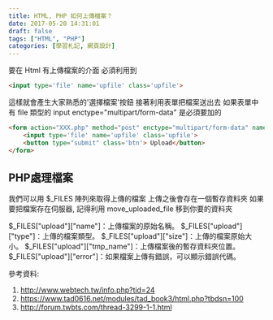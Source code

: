 ```yaml
---
title: HTML, PHP 如何上傳檔案？
date: 2017-05-20 14:31:01
draft: false
tags: ["HTML", "PHP"]
categories: [學習札記, 網頁設計]
---
```


要在 Html 有上傳檔案的介面
必須利用到
```html
<input type='file' name='upfile' class='upfile'>
```
這樣就會產生大家熟悉的'選擇檔案'按鈕
接著利用表單把檔案送出去
如果表單中有 file 類型的 input
enctype="multipart/form-data" 是必須要加的
```html
<form action="XXX.php" method="post" enctype="multipart/form-data" name="upload">
    <input type='file' name='upfile' class='upfile'>
    <button type="submit" class='btn'> Upload</button>
</form>
```

## PHP處理檔案

我們可以用 $_FILES 陣列來取得上傳的檔案
上傳之後會存在一個暫存資料夾
如果要把檔案存在伺服器, 記得利用 move_uploaded_file 移到你要的資料夾

$_FILES["upload"]["name"]：上傳檔案的原始名稱。
$_FILES["upload"]["type"]：上傳的檔案類型。
$_FILES["upload"]["size"]：上傳的檔案原始大小。
$_FILES["upload"]["tmp_name"]：上傳檔案後的暫存資料夾位置。
$_FILES["upload"]["error"]：如果檔案上傳有錯誤，可以顯示錯誤代碼。

參考資料:
1. http://www.webtech.tw/info.php?tid=24
2. https://www.tad0616.net/modules/tad_book3/html.php?tbdsn=100
3. http://forum.twbts.com/thread-3299-1-1.html
